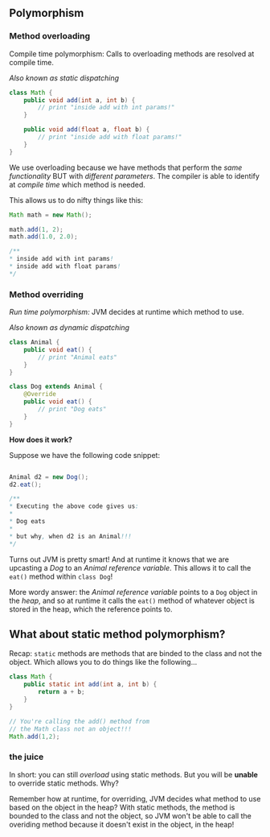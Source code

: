 ## Polymorphism

### Method overloading
Compile time polymorphism: Calls to overloading methods are resolved at compile time.

_Also known as static dispatching_

```java
class Math {
    public void add(int a, int b) {
        // print "inside add with int params!"
    }

    public void add(float a, float b) {
        // print "inside add with float params!"
    }
}
```

We use overloading because we have methods that perform the _same functionality_ BUT with _different parameters_. The compiler is able to identify at _compile time_ which method is needed.

This allows us to do nifty things like this:

```java
Math math = new Math();

math.add(1, 2);
math.add(1.0, 2.0);

/**
* inside add with int params!
* inside add with float params!
*/
```

### Method overriding
_Run time polymorphism:_ JVM decides at runtime which method to use.

_Also known as dynamic dispatching_

```java
class Animal {
    public void eat() {
        // print "Animal eats"
    }
}

class Dog extends Animal {
    @Override
    public void eat() {
        // print "Dog eats"
    }
}
```

**How does it work?**

Suppose we have the following code snippet:
```java

Animal d2 = new Dog();
d2.eat();

/**
* Executing the above code gives us:
* 
* Dog eats
*
* but why, when d2 is an Animal!!!
*/
```

Turns out JVM is pretty smart! And at runtime it knows that we are upcasting a _Dog_ to an _Animal reference variable_. This allows it to call the `eat()` method within `class Dog`!

More wordy answer: the _Animal reference variable_ points to a `Dog` object in the _heap_, and so at runtime it calls the `eat()` method of whatever object is stored in the heap, which the reference points to.

## What about static method polymorphism?
Recap: `static` methods are methods that are binded to the class and not the object. Which allows you to do things like the following...
```java
class Math {
    public static int add(int a, int b) {
        return a + b;
    }
}

// You're calling the add() method from
// the Math class not an object!!!
Math.add(1,2);
```

### the juice
In short: you can still _overload_ using static methods. But you will be **unable** to override static methods. Why?

Remember how at runtime, for overriding, JVM decides what method to use based on the object in the heap? With static methods, the method is bounded to the class and not the object, so JVM won't be able to call the overiding method because it doesn't exist in the object, in the heap!
